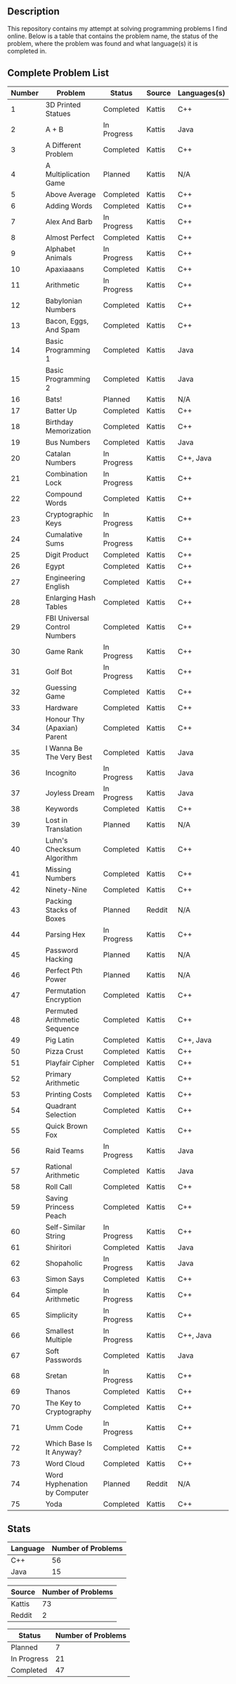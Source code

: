 ## Description
This repository contains my attempt at solving programming problems I find online. Below is a table that contains the problem name, the status of the problem, where the problem was found and what language(s) it is completed in.

## Complete Problem List
Number | Problem | Status | Source | Languages(s)
--- | ------------ | ------------ | ------------ | ------------
1 | 3D Printed Statues | Completed | Kattis | C++
2 | A + B | In Progress | Kattis | Java
3 | A Different Problem | Completed | Kattis | C++
4 | A Multiplication Game | Planned | Kattis | N/A
5 | Above Average | Completed | Kattis | C++
6 | Adding Words | Completed | Kattis | C++
7 | Alex And Barb | In Progress | Kattis | C++
8 | Almost Perfect | Completed | Kattis | C++
9 | Alphabet Animals | In Progress | Kattis | C++
10 | Apaxiaaans | Completed | Kattis | C++
11 | Arithmetic | In Progress | Kattis | C++
12 | Babylonian Numbers | Completed | Kattis | C++
13 | Bacon, Eggs, And Spam | Completed| Kattis | C++
14 | Basic Programming 1 | Completed | Kattis | Java
15 | Basic Programming 2 | Completed | Kattis | Java
16 | Bats! | Planned | Kattis | N/A
17 | Batter Up | Completed | Kattis | C++
18 | Birthday Memorization | Completed | Kattis | C++
19 | Bus Numbers | Completed | Kattis | Java
20 | Catalan Numbers | In Progress | Kattis | C++, Java
21 | Combination Lock | In Progress | Kattis | C++
22 | Compound Words | Completed | Kattis | C++
23 | Cryptographic Keys | In Progress | Kattis | C++
24 | Cumalative Sums | In Progress | Kattis | C++
25 | Digit Product | Completed | Kattis | C++
26 | Egypt | Completed | Kattis | C++
27 | Engineering English | Completed | Kattis | C++
28 | Enlarging Hash Tables | Completed | Kattis | C++
29 | FBI Universal Control Numbers | Completed | Kattis | C++
30 | Game Rank | In Progress | Kattis | C++
31 | Golf Bot | In Progress | Kattis | C++
32 | Guessing Game | Completed | Kattis | C++
33 | Hardware | Completed | Kattis | C++
34 | Honour Thy (Apaxian) Parent | Completed | Kattis | C++
35 | I Wanna Be The Very Best | Completed | Kattis | Java
36 | Incognito | In Progress | Kattis | Java
37 | Joyless Dream | In Progress | Kattis | Java
38 | Keywords | Completed | Kattis | C++
39 | Lost in Translation | Planned | Kattis | N/A
40 | Luhn's Checksum Algorithm | Completed | Kattis | C++
41 | Missing Numbers | Completed | Kattis | C++
42 | Ninety-Nine | Completed | Kattis | C++
43 | Packing Stacks of Boxes | Planned | Reddit | N/A
44 | Parsing Hex | In Progress | Kattis | C++
45 | Password Hacking | Planned | Kattis | N/A
46 | Perfect Pth Power | Planned | Kattis | N/A
47 | Permutation Encryption | Completed | Kattis | C++
48 | Permuted Arithmetic Sequence | Completed | Kattis | C++
49 | Pig Latin | Completed | Kattis | C++, Java
50 | Pizza Crust | Completed | Kattis | C++
51 | Playfair Cipher | Completed | Kattis | C++
52 | Primary Arithmetic | Completed | Kattis | C++
53 | Printing Costs | Completed | Kattis | C++
54 | Quadrant Selection | Completed | Kattis | C++
55 | Quick Brown Fox | Completed | Kattis | C++
56 | Raid Teams | In Progress | Kattis | Java
57 | Rational Arithmetic | Completed | Kattis | Java
58 | Roll Call | Completed | Kattis | C++
59 | Saving Princess Peach | Completed | Kattis | C++
60 | Self-Similar String | In Progress | Kattis | C++
61 | Shiritori | Completed | Kattis | Java
62 | Shopaholic | In Progress | Kattis | Java
63 | Simon Says | Completed | Kattis | C++
64 | Simple Arithmetic | In Progress | Kattis | C++
65 | Simplicity | In Progress | Kattis | C++
66 | Smallest Multiple | In Progress | Kattis | C++, Java
67 | Soft Passwords | Completed | Kattis | Java
68 | Sretan | In Progress | Kattis | C++
69 | Thanos | Completed | Kattis | C++
70 | The Key to Cryptography | Completed | Kattis | C++
71 | Umm Code | In Progress | Kattis | C++
72 | Which Base Is It Anyway? | Completed | Kattis | C++
73 | Word Cloud | Completed | Kattis | C++
74 | Word Hyphenation by Computer | Planned | Reddit | N/A
75 | Yoda | Completed | Kattis | C++

## Stats
Language | Number of Problems
--- | ---
C++ | 56
Java | 15

Source | Number of Problems
--- | ---
Kattis | 73
Reddit | 2

Status | Number of Problems
--- | ---
Planned | 7
In Progress | 21
Completed | 47
